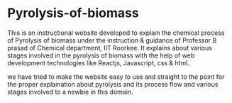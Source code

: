 # Pyrolysis-of-biomass

This is an instructional website developed to explain the chemical process of Pyrolysis of biomass under the instruction &  guidance of Professor B prasad of Chemical department, IIT Roorkee. It explains about various stages involved in the pyrolysis of biomass with the help of web development technologies like Reactjs, Javascript, css & html.

we have tried to make the website easy to use and straight to the point for the proper explaination about pyrolysis and its process flow and various stages involved to a newbie in this domain.

